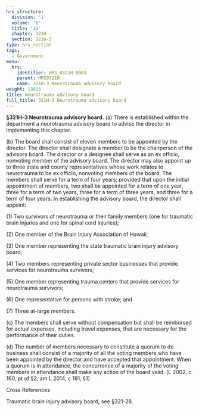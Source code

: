 ```yaml
---
hrs_structure:
  division: '1'
  volume: '6'
  title: '19'
  chapter: 321H
  section: 321H-3
type: hrs_section
tags:
  - Government
menu:
  hrs:
    identifier: HRS_0321H-0003
    parent: HRS0321H
    name: 321H-3 Neurotrauma advisory board
weight: 13015
title: Neurotrauma advisory board
full_title: 321H-3 Neurotrauma advisory board
---
```

**§321H-3 Neurotrauma advisory board.** (a) There is established within the department a neurotrauma advisory board to advise the director in implementing this chapter.

(b) The board shall consist of eleven members to be appointed by the director. The director shall designate a member to be the chairperson of the advisory board. The director or a designee shall serve as an ex officio, nonvoting member of the advisory board. The director may also appoint up to three state and county representatives whose work relates to neurotrauma to be ex officio, nonvoting members of the board. The members shall serve for a term of four years; provided that upon the initial appointment of members, two shall be appointed for a term of one year, three for a term of two years, three for a term of three years, and three for a term of four years. In establishing the advisory board, the director shall appoint:

(1) Two survivors of neurotrauma or their family members (one for traumatic brain injuries and one for spinal cord injuries);

(2) One member of the Brain Injury Association of Hawaii;

(3) One member representing the state traumatic brain injury advisory board;

(4) Two members representing private sector businesses that provide services for neurotrauma survivors;

(5) One member representing trauma centers that provide services for neurotrauma survivors;

(6) One representative for persons with stroke; and

(7) Three at-large members.

(c) The members shall serve without compensation but shall be reimbursed for actual expenses, including travel expenses, that are necessary for the performance of their duties.

(d) The number of members necessary to constitute a quorum to do business shall consist of a majority of all the voting members who have been appointed by the director and have accepted that appointment. When a quorum is in attendance, the concurrence of a majority of the voting members in attendance shall make any action of the board valid. [L 2002, c 160, pt of §2; am L 2014, c 191, §1]

Cross References

Traumatic brain injury advisory board, see §321-28.